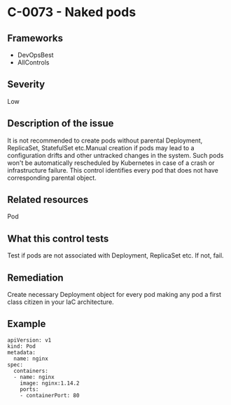# C-0073 - Naked pods

## Frameworks
* DevOpsBest
* AllControls
 
## Severity
Low

## Description of the issue
It is not recommended to create pods without parental Deployment, ReplicaSet, StatefulSet etc.Manual creation if pods may lead to a configuration drifts and other untracked changes in the system. Such pods won't be automatically rescheduled by Kubernetes in case of a crash or infrastructure failure. This control identifies every pod that does not have corresponding parental object.
 
## Related resources
Pod
 
## What this control tests 
Test if pods are not associated with Deployment, ReplicaSet etc. If not, fail.
 
## Remediation
Create necessary Deployment object for every pod making any pod a first class citizen in your IaC architecture.
 
## Example
```
apiVersion: v1
kind: Pod
metadata:
  name: nginx
spec:
  containers:
  - name: nginx
    image: nginx:1.14.2
    ports:
    - containerPort: 80
```

